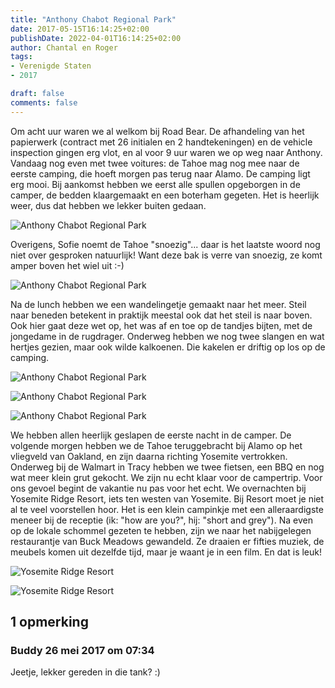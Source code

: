 ```yaml
---
title: "Anthony Chabot Regional Park"
date: 2017-05-15T16:14:25+02:00
publishDate: 2022-04-01T16:14:25+02:00
author: Chantal en Roger
tags:
- Verenigde Staten
- 2017

draft: false
comments: false
---
```


Om acht uur waren we al welkom bij Road Bear. De afhandeling van het papierwerk (contract met 26 initialen en 2 handtekeningen) en de vehicle inspection gingen erg vlot, en al voor 9 uur waren we op weg naar Anthony. Vandaag nog even met twee voitures: de Tahoe mag nog mee naar de eerste camping, die hoeft morgen pas terug naar Alamo. De camping ligt erg mooi. Bij aankomst hebben we eerst alle spullen opgeborgen in de camper, de bedden klaargemaakt en een boterham gegeten. Het is heerlijk weer, dus dat hebben we lekker buiten gedaan.

![Anthony Chabot Regional Park](./images/IMG_05934.jpg)

Overigens, Sofie noemt de Tahoe "snoezig"... daar is het laatste woord nog niet over gesproken natuurlijk! Want deze bak is verre van snoezig, ze komt amper boven het wiel uit :-)

![Anthony Chabot Regional Park](./images/IMG_05914.jpg)

Na de lunch hebben we een wandelingetje gemaakt naar het meer. Steil naar beneden betekent in praktijk meestal ook dat het steil is naar boven. Ook hier gaat deze wet op, het was af en toe op de tandjes bijten, met de jongedame in de rugdrager. Onderweg hebben we nog twee slangen en wat hertjes gezien, maar ook wilde kalkoenen. Die kakelen er driftig op los op de camping.

![Anthony Chabot Regional Park](./images/IMG_05994.jpg)

![Anthony Chabot Regional Park](./images/IMG_06134.jpg)

![Anthony Chabot Regional Park](./images/IMG_06784.jpg)

We hebben allen heerlijk geslapen de eerste nacht in de camper. De volgende morgen hebben we de Tahoe teruggebracht bij Alamo op het vliegveld van Oakland, en zijn daarna richting Yosemite vertrokken. Onderweg bij de Walmart in Tracy hebben we twee fietsen, een BBQ en nog wat meer klein grut gekocht. We zijn nu echt klaar voor de campertrip. Voor ons gevoel begint de vakantie nu pas voor het echt. We overnachten bij Yosemite Ridge Resort, iets ten westen van Yosemite. Bij Resort moet je niet al te veel voorstellen hoor. Het is een klein campinkje met een alleraardigste meneer bij de receptie (ik: "how are you?", hij: "short and grey"). Na even op de lokale schommel gezeten te hebben, zijn we naar het nabijgelegen restaurantje van Buck Meadows gewandeld. Ze draaien er fifties muziek, de meubels komen uit dezelfde tijd, maar je waant je in een film. En dat is leuk!

![Yosemite Ridge Resort](./images/IMG_06814.jpg)

![Yosemite Ridge Resort](./images/IMG_06084.jpg)

## 1 opmerking

### Buddy 26 mei 2017 om 07:34

Jeetje, lekker gereden in die tank? :)
